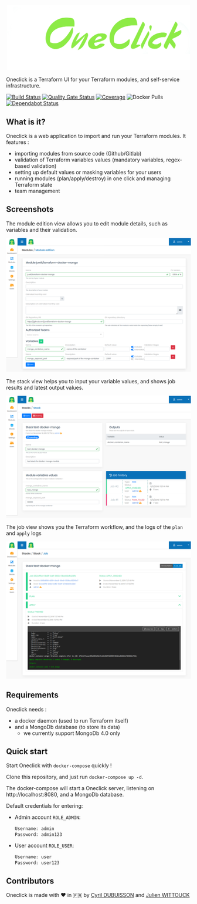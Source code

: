 <p align="center">
  <img width="500" src="assets/gaia_logo_with_title.png">
</p>

Oneclick is a Terraform UI for your Terraform modules, and self-service infrastructure.

[![Build Status](https://travis-ci.com/gaia-app/gaia.svg?branch=master)](https://travis-ci.com/gaia-app/gaia)
[![Quality Gate Status](https://sonarcloud.io/api/project_badges/measure?project=gaia-app%3Agaia&metric=alert_status)](https://sonarcloud.io/dashboard?id=gaia-app%3Agaia)
[![Coverage](https://sonarcloud.io/api/project_badges/measure?project=gaia-app%3Agaia&metric=coverage)](https://sonarcloud.io/dashboard?id=gaia-app%3Agaia)
![Docker Pulls](https://img.shields.io/docker/pulls/gaia-app/gaia)
[![Dependabot Status](https://api.dependabot.com/badges/status?host=github&repo=gaia-app/gaia)](https://dependabot.com)

## What is it?

Oneclick is a web application to import and run your Terraform modules.
It features : 
* importing modules from source code (Github/Gitlab)
* validation of Terraform variables values (mandatory variables, regex-based validation)
* setting up default values or masking variables for your users
* running modules (plan/apply/destroy) in one click and managing Terraform state
* team management

## Screenshots

The module edition view allows you to edit module details, such as variables and their validation.

![module edition view](./assets/screenshot-gaia-module.png)

The stack view helps you to input your variable values, and shows job results and latest output values.

![stack edition view](./assets/screenshot-gaia-stack.png)

The job view shows you the Terraform workflow, and the logs of the `plan` and `apply` logs

![job view](./assets/screenshot-gaia-job.png)

## Requirements

Oneclick needs :
 * a docker daemon (used to run Terraform itself)
 * and a MongoDb database (to store its data)
   * we currently support MongoDb 4.0 only

## Quick start

Start Oneclick with `docker-compose` quickly !

Clone this repository, and just run `docker-compose up -d`. 

The docker-compose will start a Oneclick server, listening on http://localhost:8080, and a MongoDb database.

Default credentials for entering:

- Admin account `ROLE_ADMIN`:

  ```
  Username: admin
  Password: admin123
  ```

- User account `ROLE_USER`:

  ```
  Username: user
  Password: user123
  ```

## Contributors

Oneclick is made with ❤️ in  🇫🇷 by [Cyril DUBUISSON](https://github.com/cdubuisson) and [Julien WITTOUCK](https://github.com/juwit)
